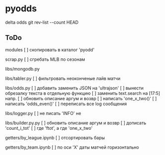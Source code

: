 # pyodds
delta odds
git rev-list --count HEAD

## ToDo
modules
  [ ] скопировать в каталог 'pyodd'

scrap.py
  [ ] сгребать MLB по сезонам
 
libs/mongodb.py

libs/tabler.py
  [ ] фильтровать неоконченые лайв матчи

libs/odds.py
  [ ] добавить заменить JSON на 'ultrajson'
  [ ] вынести обрезалку текста в отдельную функцию
  [ ] заменить text.search на [17:5] напр.
  [ ] обновить описание аргум и возвр
  [ ] написать 'one_x_two()'
  [ ] написать 'odds_even()'
  [ ] переписать все log сообщения

libs/logger.py
  [ ] не писать 'INFO' не 

libs/builder.py.py
  [ ] обновить описание аргум и возвр
  [ ] дописать 'count_i_tot'
  [ ] где 'ftot', а где 'one_x_two'

getters/by_league.ipynb
  [ ] отсортировать бары

getters/by_team.ipynb
  [ ] по оси 'Х' даты матчей горизонтально